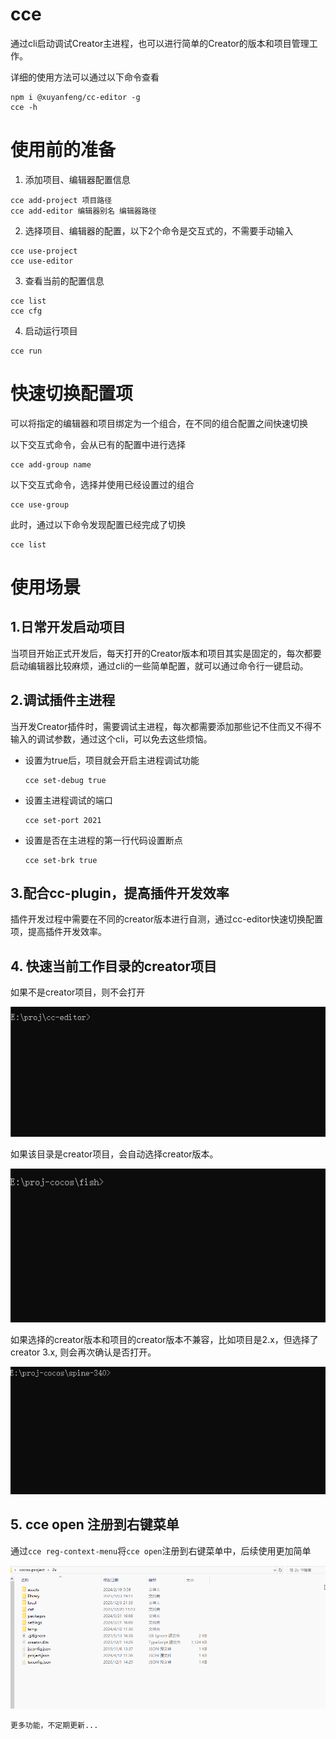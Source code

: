 # cce
通过cli启动调试Creator主进程，也可以进行简单的Creator的版本和项目管理工作。

详细的使用方法可以通过以下命令查看
```shell
npm i @xuyanfeng/cc-editor -g
cce -h
```

# 使用前的准备

1. 添加项目、编辑器配置信息
```shell
cce add-project 项目路径
cce add-editor 编辑器别名 编辑器路径
```

2. 选择项目、编辑器的配置，以下2个命令是交互式的，不需要手动输入
```shell
cce use-project
cce use-editor
```
3. 查看当前的配置信息
```shell
cce list
cce cfg
```
4. 启动运行项目
```shell
cce run
``` 
# 快速切换配置项
可以将指定的编辑器和项目绑定为一个组合，在不同的组合配置之间快速切换

以下交互式命令，会从已有的配置中进行选择
```shell
cce add-group name
```

以下交互式命令，选择并使用已经设置过的组合
```shell
cce use-group
```
此时，通过以下命令发现配置已经完成了切换
```shell
cce list
```
# 使用场景

## 1.日常开发启动项目
当项目开始正式开发后，每天打开的Creator版本和项目其实是固定的，每次都要启动编辑器比较麻烦，通过cli的一些简单配置，就可以通过命令行一键启动。
 
## 2.调试插件主进程
当开发Creator插件时，需要调试主进程，每次都需要添加那些记不住而又不得不输入的调试参数，通过这个cli，可以免去这些烦恼。

- 设置为true后，项目就会开启主进程调试功能
    ```shell
    cce set-debug true
    ```


- 设置主进程调试的端口
    ```shell
    cce set-port 2021
    ```
 
- 设置是否在主进程的第一行代码设置断点
    ```shell
    cce set-brk true
    ```


## 3.配合cc-plugin，提高插件开发效率

插件开发过程中需要在不同的creator版本进行自测，通过cc-editor快速切换配置项，提高插件开发效率。


## 4. 快速当前工作目录的creator项目

如果不是creator项目，则不会打开

![](./doc/cce-open-3.gif)

如果该目录是creator项目，会自动选择creator版本。

![](./doc/cce-open-1.gif)

如果选择的creator版本和项目的creator版本不兼容，比如项目是2.x，但选择了creator 3.x, 则会再次确认是否打开。

![](./doc/cce-open-2.gif)

## 5. cce open 注册到右键菜单
通过`cce reg-context-menu`将`cce open`注册到右键菜单中，后续使用更加简单

![](./doc/context-menu.gif)

`更多功能，不定期更新...`
